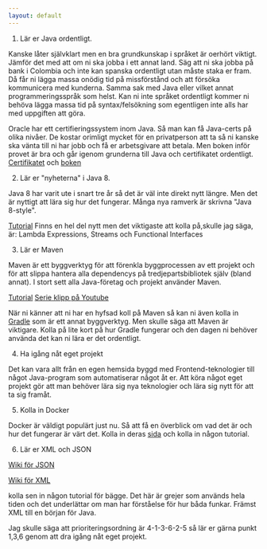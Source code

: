 ```yaml
---
layout: default
---
```


1. Lär er Java ordentligt. 

Kanske låter självklart men en bra grundkunskap i språket är oerhört viktigt. Jämför det med att om ni ska jobba i ett annat land. Säg att ni ska jobba på bank i Colombia och inte kan spanska ordentligt utan måste staka er fram. Då får ni lägga massa onödig tid på missförstånd och att försöka kommunicera med kunderna. Samma sak med Java eller vilket annat programmeringsspråk som helst. Kan ni inte språket ordentligt kommer ni behöva lägga massa tid på syntax/felsökning som egentligen inte alls har med uppgiften att göra. 

Oracle har ett certifieringssystem inom Java. Så man kan få Java-certs på olika nivåer. De kostar orimligt mycket för en privatperson att ta så ni kanske ska vänta till ni har jobb och få er arbetsgivare att betala. Men boken inför provet är bra och går igenom grunderna till Java och certifikatet ordentligt. [Certifikatet](https://education.oracle.com/pls/web_prod-plq-dad/db_pages.getpage?page_id=5001&get_params=p_exam_id:1Z0-808) och [boken](http://www.bokus.com/bok/9781118957400/oca-oracle-certified-associate-java-se-8-programmer-i-study-guide/?gclid=Cj0KEQjw5YfHBRDzjNnioYq3_swBEiQArj4pdJPtq2CeI7wBxS60wBYRcNswLujtgwNiPkWt1iDRzAYaAkSg8P8HAQ)

2. Lär er "nyheterna" i Java 8.

Java 8 har varit ute i snart tre år så det är väl inte direkt nytt längre. Men det är nyttigt att lära sig hur det fungerar. Många nya ramverk är skrivna "Java 8-style".

[Tutorial](http://www.tutorialspoint.com/java8/) Finns en hel del nytt men det viktigaste att kolla på,skulle jag säga, är: Lambda Expressions, Streams och Functional Interfaces

3. Lär er Maven

Maven är ett byggverktyg för att förenkla byggprocessen av ett projekt och för att slippa hantera alla dependencys på tredjepartsbibliotek själv (bland annat). I stort sett alla Java-företag och projekt använder Maven. 

[Tutorial](http://www.javatpoint.com/maven-tutorial)
[Serie klipp på Youtube](https://www.youtube.com/watch?v=HBXxBJ-7LFw&list=PLS1QulWo1RIaaQ3mAU9Nj4rqfwbAv3wIZ)

När ni känner att ni har en hyfsad koll på Maven så kan ni även kolla in [Gradle](https://gradle.org/) som är ett annat byggverktyg. Men skulle säga att Maven är viktigare. Kolla på lite kort på hur Gradle fungerar och den dagen ni behöver använda det kan ni lära er det ordentligt.

4. Ha igång nåt eget projekt

Det kan vara allt från en egen hemsida byggd med Frontend-teknologier till något Java-program som automatiserar något åt er. Att köra något eget projekt gör att man behöver lära sig nya teknologier och lära sig nytt för att ta sig framåt.

5. Kolla in Docker

Docker är väldigt populärt just nu. Så att få en överblick om vad det är och hur det fungerar är värt det. Kolla in deras [sida](https://www.docker.com/what-docker) och kolla in någon tutorial.

6. Lär er XML och JSON
 
[Wiki för JSON](https://en.wikipedia.org/wiki/JSON) 

[Wiki för XML](https://en.wikipedia.org/wiki/XML)

kolla sen in någon tutorial för bägge. Det här är grejer som används hela tiden och det underlättar om man har förståelse för hur båda funkar. Främst XML till en början för Java.



Jag skulle säga att prioriteringsordning är 4-1-3-6-2-5 så lär er gärna punkt 1,3,6 genom att dra igång nåt eget projekt.



